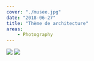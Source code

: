 ```yaml
---
cover: "./musee.jpg"
date: "2018-06-27"
title: "Thème de architecture"
areas:
    - Photography
---
```


![](./escalier.jpg)
![](./sagrada.jpg)